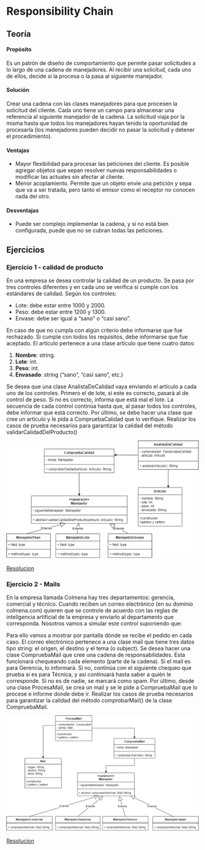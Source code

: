 # Responsibility Chain
## Teoría
#### Propósito
Es un patrón de diseño de comportamiento que permite pasar solicitudes a lo largo de una cadena de manejadores. 
Al recibir una solicitud, cada uno de ellos, decide si la procesa o la pasa al siguiente manejador.

#### Solución
Crear una cadena con las clases manejadores para que procesen la solicitud del cliente. Cada uno tiene un campo para almacenar una referencia al siguiente manejador de la cadena. 
La solicitud viaja por la misma hasta que todos los manejadores hayan tenido la oportunidad de procesarla
(los manejadores pueden decidir no pasar la solicitud y detener el procedimiento).


#### Ventajas
* Mayor flexibilidad para procesar las peticiones del cliente. Es posible agregar objetos que sepan resolver nuevas responsabilidades o modificar las actuales sin afectar al cliente.
* Menor acoplamiento. Permite que un objeto envíe una petición y sepa que va a ser tratada, pero tanto el emisor como el receptor no conocen nada del otro.

#### Desventajas
* Puede ser complejo implementar la cadena, y si no está bien configurada, puede que no se cubran todas las peticiones.

## Ejercicios
### Ejercicio 1 - calidad de producto
En una empresa se desea controlar la calidad de un producto. Se pasa por tres controles diferentes y en cada uno se verifica si cumple con los estándares de calidad. Según los controles:
* Lote: debe estar entre 1000 y 2000.
* Peso: debe estar entre 1200 y 1300.
* Envase: debe ser igual a “sano” o “casi sano”. 

En caso de que no cumpla con algún criterio debe informarse que fue rechazado. Si cumple con todos los requisitos, debe informarse que fue aceptado.
El artículo pertenece a una clase artículo que tiene cuatro datos:
1. **Nombre**: string.
2. **Lote**: int.
3. **Peso**: int.
4. **Envasado**: string (“sano”, “casi sano”, etc.)

Se desea que una clase AnalistaDeCalidad vaya enviando el artículo a cada uno de los controles. Primero el de lote, si este es correcto, pasará al de control de peso. Si no es correcto, informa que está mal el lote. La secuencia de cada control continúa hasta que, al pasar todos los controles, debe informar que está correcto.
Por último, se debe hacer una clase que cree un artículo y le pida a CompruebaCalidad que lo verifique.
Realizar los casos de prueba necesarios para garantizar la calidad del método validarCalidadDelProducto()

![uml](./src/Calidad%20de%20Producto/calidad.png)

[Resolucion](./src/Calidad%20de%20Producto)

### Ejercicio 2 - Mails
En la empresa llamada Colmena hay tres departamentos: gerencia, comercial y técnico.
Cuando reciben un correo electrónico (en su dominio colmena.com) quieren que se
controle de acuerdo con las reglas de inteligencia artificial de la empresa y enviarlo al
departamento que corresponda.
Nosotros vamos a simular este control suponiendo que:

Para ello vamos a mostrar por pantalla dónde se recibe el pedido en cada caso. El correo
electrónico pertenece a una clase mail que tiene tres datos tipo string: el origen, el
destino y el tema (o subject).
Se desea hacer una clase CompruebaMail que cree una cadena de responsabilidades.
Esta funcionará chequeando cada elemento (parte de la cadena). Si el mail es para
Gerencia, lo informará. Si no, continúa con el siguiente chequeo que prueba si es para
Técnica, y así continuará hasta saber a quién le corresponde. Si no es de nadie, se
marcará como spam.
Por último, desde una clase ProcesaMail, se crea un mail y se le pide a CompruebaMail
que lo procese e informe donde debe ir.
Realizar los casos de prueba necesarios para garantizar la calidad del método
comprobarMail() de la clase CompruebaMail.

![uml](./src/Mails/mails.png)

[Resolucion](./src/Mails)
